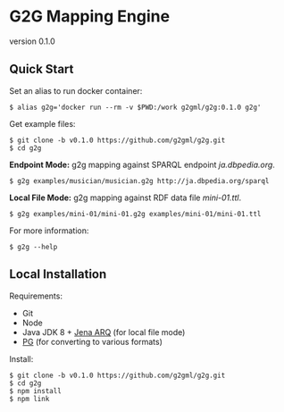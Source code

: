 # G2G Mapping Engine

version 0.1.0

## Quick Start

Set an alias to run docker container:

    $ alias g2g='docker run --rm -v $PWD:/work g2gml/g2g:0.1.0 g2g'

Get example files:

    $ git clone -b v0.1.0 https://github.com/g2gml/g2g.git
    $ cd g2g

**Endpoint Mode:** g2g mapping against SPARQL endpoint *ja.dbpedia.org*.

    $ g2g examples/musician/musician.g2g http://ja.dbpedia.org/sparql

**Local File Mode:** g2g mapping against RDF data file *mini-01.ttl*.

    $ g2g examples/mini-01/mini-01.g2g examples/mini-01/mini-01.ttl

For more information:

    $ g2g --help

## Local Installation

Requirements:

* Git
* Node
* Java JDK 8 + [Jena ARQ](https://jena.apache.org/documentation/query/index.html) (for local file mode)
* [PG](https://github.com/g2gml/pg) (for converting to various formats)

Install:

    $ git clone -b v0.1.0 https://github.com/g2gml/g2g.git
    $ cd g2g
    $ npm install
    $ npm link
